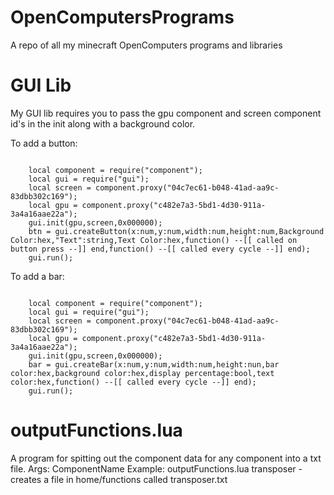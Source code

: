 # OpenComputersPrograms
A repo of all my minecraft OpenComputers programs and libraries

# GUI Lib
My GUI lib requires you to pass the gpu component and screen component id's in the init along with a background color.

To add a button:

<code>
    local component = require("component");
    local gui = require("gui");
    local screen = component.proxy("04c7ec61-b048-41ad-aa9c-83dbb302c169");
    local gpu = component.proxy("c482e7a3-5bd1-4d30-911a-3a4a16aae22a");
    gui.init(gpu,screen,0x000000);
    btn = gui.createButton(x:num,y:num,width:num,height:num,Background Color:hex,"Text":string,Text Color:hex,function() --[[ called on button press --]] end,function() --[[ called every cycle --]] end);
    gui.run();
</code>

To add a bar:

<code>
    local component = require("component");
    local gui = require("gui");
    local screen = component.proxy("04c7ec61-b048-41ad-aa9c-83dbb302c169");
    local gpu = component.proxy("c482e7a3-5bd1-4d30-911a-3a4a16aae22a");
    gui.init(gpu,screen,0x000000);
    bar = gui.createBar(x:num,y:num,width:num,height:nun,bar color:hex,background color:hex,display percentage:bool,text color:hex,function() --[[ called every cycle --]] end);
    gui.run();
</code>

# outputFunctions.lua
A program for spitting out the component data for any component into a txt file.
Args: ComponentName
Example: outputFunctions.lua transposer - creates a file in home/functions called transposer.txt
